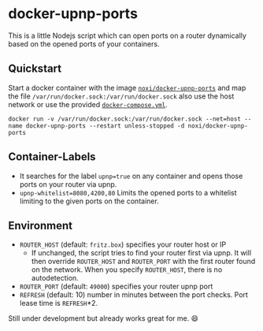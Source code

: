 # docker-upnp-ports
This is a little Nodejs script which can open ports on a router dynamically based on the opened ports of your containers.

## Quickstart
Start a docker container with the image [`noxi/docker-upnp-ports`](https://hub.docker.com/r/noxi/docker-upnp-ports) and map the file `/var/run/docker.sock:/var/run/docker.sock` also use the host network or use the provided [`docker-compose.yml`](https://github.com/alex-vg/docker-upnp-ports/blob/master/docker-compose.yml).

`docker run -v /var/run/docker.sock:/var/run/docker.sock --net=host --name docker-upnp-ports --restart unless-stopped -d noxi/docker-upnp-ports`


## Container-Labels
- It searches for the label `upnp=true` on any container and opens those ports on your router via upnp.
- `upnp-whitelist=8080,4200,80` Limits the opened ports to a whitelist limiting to the given ports on the container.

## Environment
- `ROUTER_HOST` (default: `fritz.box`) specifies your router host or IP
    - If unchanged, the script tries to find your router first via upnp. It will then override `ROUTER_HOST` and `ROUTER_PORT` with the first router found on the network. When you specify `ROUTER_HOST`, there is no autodetection.
- `ROUTER_PORT` (default: `49000`) specifies your router upnp port
- `REFRESH` (default: 10) number in minutes between the port checks. Port lease time is `REFRESH`*2. 

Still under development but already works great for me. 😄

